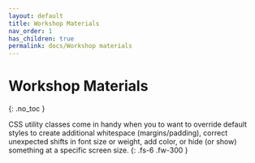 ```yaml
---
layout: default
title: Workshop Materials
nav_order: 1
has_children: true
permalink: docs/Workshop materials
---
```


# Workshop Materials
{: .no_toc }

CSS utility classes come in handy when you to want to override default styles to create additional whitespace (margins/padding), correct unexpected shifts in font size or weight, add color, or hide (or show) something at a specific screen size.
{: .fs-6 .fw-300 }
